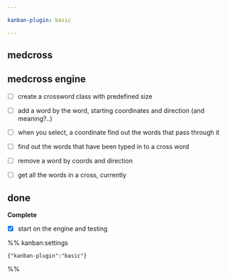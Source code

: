 ```yaml
---

kanban-plugin: basic

---
```


## medcross



## medcross engine

- [ ] create a crossword class with predefined size
- [ ] add a word by the word, starting coordinates and direction (and meaning?..)
- [ ] when you select, a coordinate find out the words that pass through it
- [ ] find out the words that have been typed in to a cross word
- [ ] remove a word by coords and direction
- [ ] get all the words in a cross, currently


## done

**Complete**
- [x] start on the engine and testing




%% kanban:settings
```
{"kanban-plugin":"basic"}
```
%%